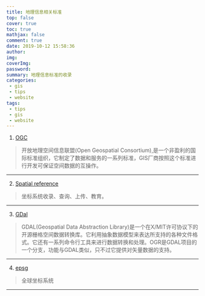 ```yaml
---
title: 地理信息相关标准
top: false
cover: true
toc: true
mathjax: false
comment: true
date: 2019-10-12 15:58:36
author:
img:
coverImg:
password:
summary: 地理信息标准的收录
categories:
 - gis
 - tips
 - website
tags:
 - tips
 - gis
 - website
---
```


1. [OGC](https://www.opengeospatial.org/standards)
> 开放地理空间信息联盟(Open Geospatial Consortium),是一个非盈利的国际标准组织，它制定了数据和服务的一系列标准，GIS厂商按照这个标准进行开发可保证空间数据的互操作。
---

2. [Spatial reference](https://spatialreference.org/)
> 坐标系统收录、查询、上传、教育。
---

3. [GDal](https://gdal.org/)
> GDAL(Geospatial Data Abstraction Library)是一个在X/MIT许可协议下的开源栅格空间数据转换库。它利用抽象数据模型来表达所支持的各种文件格式。它还有一系列命令行工具来进行数据转换和处理。OGR是GDAL项目的一个分支，功能与GDAL类似，只不过它提供对矢量数据的支持。
---

4. [epsg](http://epsg.io/)
> 全球坐标系统
---
